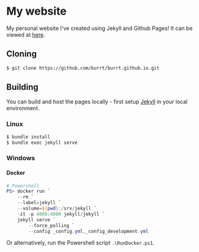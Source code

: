 # My website

My personal website I've created using Jekyll and Github Pages! It can be viewed at [here](https://burrt.github.io/).

## Cloning

```bash
$ git clone https://github.com/burrt/burrt.github.io.git
```

## Building

You can build and host the pages locally - first setup [Jekyll](https://jekyllrb.com/docs/) in your local environment.

### Linux

```bash
$ bundle install
$ bundle exec jekyll serve
```

### Windows

#### Docker

```powershell
# Powershell
PS> docker run `
    --rm `
    --label=jekyll `
    --volume=${pwd}:/srv/jekyll `
    -it -p 4000:4000 jekyll/jekyll `
    jekyll serve `
        --force_polling `
        --config _config.yml,_config_development.yml
```

Or alternatively, run the Powershell script `.\RunDocker.ps1`.
